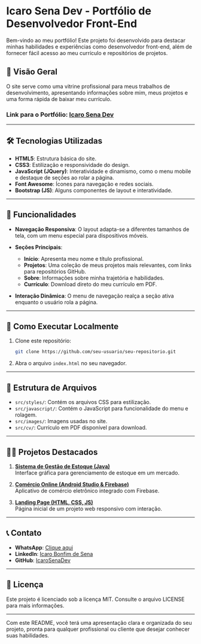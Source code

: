 # Icaro Sena Dev - Portfólio de Desenvolvedor Front-End

Bem-vindo ao meu portfólio! Este projeto foi desenvolvido para destacar minhas habilidades e experiências como desenvolvedor front-end, além de fornecer fácil acesso ao meu currículo e repositórios de projetos.

## 🌟 **Visão Geral**

O site serve como uma vitrine profissional para meus trabalhos de desenvolvimento, apresentando informações sobre mim, meus projetos e uma forma rápida de baixar meu currículo.

### **Link para o Portfólio**: [Icaro Sena Dev](#)

---

## 🛠️ **Tecnologias Utilizadas**

- **HTML5**: Estrutura básica do site.
- **CSS3**: Estilização e responsividade do design.
- **JavaScript (JQuery)**: Interatividade e dinamismo, como o menu mobile e destaque de seções ao rolar a página.
- **Font Awesome**: Ícones para navegação e redes sociais.
- **Bootstrap (JS)**: Alguns componentes de layout e interatividade.
  
---

## 📄 **Funcionalidades**

- **Navegação Responsiva**: O layout adapta-se a diferentes tamanhos de tela, com um menu especial para dispositivos móveis.
- **Seções Principais**:
  - **Início**: Apresenta meu nome e título profissional.
  - **Projetos**: Uma coleção de meus projetos mais relevantes, com links para repositórios GitHub.
  - **Sobre**: Informações sobre minha trajetória e habilidades.
  - **Currículo**: Download direto do meu currículo em PDF.

- **Interação Dinâmica**: O menu de navegação realça a seção ativa enquanto o usuário rola a página.

---

## 🚀 **Como Executar Localmente**

1. Clone este repositório:
   ```bash
   git clone https://github.com/seu-usuario/seu-repositorio.git
   ```

2. Abra o arquivo `index.html` no seu navegador.

---

## 📁 **Estrutura de Arquivos**

- `src/styles/`: Contém os arquivos CSS para estilização.
- `src/javascript/`: Contém o JavaScript para funcionalidade do menu e rolagem.
- `src/images/`: Imagens usadas no site.
- `src/cv/`: Currículo em PDF disponível para download.

---

## 🧑‍💻 **Projetos Destacados**

1. **[Sistema de Gestão de Estoque (Java)](https://github.com/OsManoDaDS/projetosenai.git)**  
   Interface gráfica para gerenciamento de estoque em um mercado.

2. **[Comércio Online (Android Studio & Firebase)](https://github.com/IcaroSenaDev/ComercioOnlineDS.git)**  
   Aplicativo de comércio eletrônico integrado com Firebase.

3. **[Landing Page (HTML, CSS, JS)](https://github.com/IcaroSenaDev/projeto-landingpage.git)**  
   Página inicial de um projeto web responsivo com interação.

---

## 📞 **Contato**

- **WhatsApp**: [Clique aqui](https://wa.me/5571992546793)
- **LinkedIn**: [Icaro Bonfim de Sena](https://www.linkedin.com/in/icaro-bonfim-de-sena)
- **GitHub**: [IcaroSenaDev](https://github.com/IcaroSenaDev)

---

## 📜 **Licença**

Este projeto é licenciado sob a licença MIT. Consulte o arquivo LICENSE para mais informações.

---

Com este README, você terá uma apresentação clara e organizada do seu projeto, pronta para qualquer profissional ou cliente que desejar conhecer suas habilidades.
